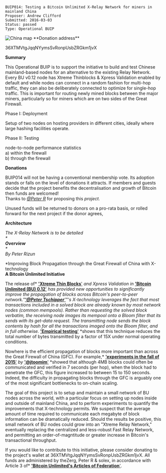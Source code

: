     BUIP014: Testing a Bitcoin Unlimited X-Relay Network for miners in mainland China
    Proposer: Andrew Clifford
    Submitted: 2016-03-03
    Status: passed
    Type: Operational BUIP

<img src="media/china.gif" alt="China map">  
**Donation address**  
  
36XTMVtgJqqNYymsSvRonpUsbZRGkm1jvX  
  
**Summary**  
  
This Operational BUIP is to support the initiative to build and test
Chinese mainland-based nodes for an alternative to the existing Relay
Network. Every BU v0.12 node has Xtreme Thinblocks & Xpress Validation
enabled by default and while nodes can connect in a random fashion for
multi-hop traffic, they can also be deliberately connected to optimize
for single-hop traffic. This is important for routing newly mined blocks
between the major miners, particularly so for miners which are on two
sides of the Great Firewall.  
  
Phase I: Deployment  
  
Setup of two nodes on hosting providers in different cities, ideally
where large hashing facilities operate.  
  
Phase II: Testing  
  
node-to-node performance statistics  
a) within the firewall  
b) through the firewall  
  
**Donations**  
  
BUIP014 will not be having a conventional membership vote. Its adoption
stands or falls on the level of donations it attracts. If members and
guests decide that the project benefits the decentralisation and growth
of Bitcoin then funds are welcomed!  
Thanks to [*@Peter R*](https://bitco.in/forum/members/29/) for proposing
this *project.*  
  
Unused funds will be returned to donors on a pro-rata basis, or rolled
forward for the next project if the donor agrees,  
  
**Architecture**  
  
*The X-Relay Network is to be detailed  
*  
**Overview**  
*  
By Peter Rizun*  
  
*Improving Block Propagation through the Great Firewall of China with
X-technology  
**A Bitcoin Unlimited Initiative**  
  
The release of* [**'Xtreme Thin
Blocks**'](https://bitco.in/forum/threads/buip010-passed-xtreme-thinblocks.774/)
*and Xpress Validation in* [**'Bitcoin Unlimited (BU)
0.12**'](https://bitco.in/forum/threads/announcing-bitcoinunlimited-v0-12-0-experimental-release.909/)
*has provided new opportunities to significantly improve the propagation
of blocks across Bitcoin's peer-to-peer network."[**'@Peter
Tschipper**'](https://bitco.in/forum/members/619/)"'s X-technology
leverages the fact that most transactions included in a solved block are
already known by most network nodes (common mempools). Rather than
requesting the solved block verbatim, the receiving node images its
mempool onto a Bloom filter that its sends with its get-data request.
The transmitting node sends the block contents by hash for all the
transactions imaged onto the Bloom filter, and in full otherwise.*
[**'Empirical
testing**'](https://www.reddit.com/r/Bitcoin/comments/47quzx/xtreme_thin_blocks_in_action_getting_rid_of/)
*shows that this technique reduces the total number of bytes transmitted
by a factor of 15X under normal operating conditions.  
  
Nowhere is the efficient propagation of blocks more important than
across the Great Firewall of China (GFC). For example,* [**'experiments
in the fall of
2015**'](https://np.reddit.com/r/btc/comments/3ygo96/blocksize_consensus_census/cye0bmt)
*by* [**'@jtoomim**'](https://bitco.in/forum/members/584/) *showed that
although 4MB blocks could often be communicated and verified in 7
seconds (per hop), when the block had to penetrate the GFC, this figure
increased to between 15 to 150 seconds. Indeed, the difficulty in
propagating blocks through the GFC is arguably one of the most
significant bottlenecks to on-chain scaling.  
  
The goal of this project is to setup and maintain a small network of BU
nodes across the world, with a particular focus on setting up nodes
inside and outside of mainland China, and to perform experiments to
quantify the improvements that X-technology permits. We suspect that the
average amount of time required to communicate each megabyte of block
information can be dramatically reduced. Should the results be positive,
this small network of BU nodes could grow into an "Xtreme Relay
Network," eventually replacing the centralized and less-robust Fast
Relay Network, and permitting an order-of-magntitude or greater increase
in Bitcoin's transactional throughput.  
  
If you would like to contribute to this initiative, please consider
donating to the project's wallet at 36XTMVtgJqqNYymsSvRonpUsbZRGkm1jvX.
All funds are administered by theZerg, Peter R & solex, in accordance
with Article 3 of* [**'Bitcoin Unlimited's Articles of
Federation**'](http://www.bitcoinunlimited.info/articles)*.*
